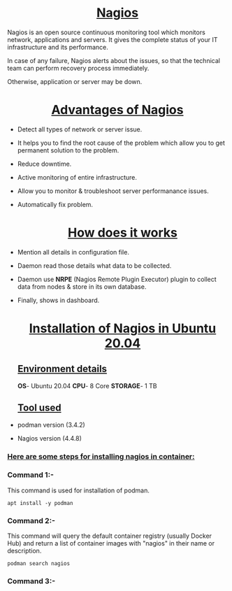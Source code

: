 <u><h1 style="text-align:center">Nagios </h1></u>
Nagios is an open source continuous monitoring tool which monitors network, applications and servers. It gives the complete status of your IT infrastructure and its performance.

In case of any failure, Nagios alerts about the issues, so that the technical team can perform recovery process immediately.

Otherwise, application or server may be down.

<u><h1 style="text-align:center">Advantages of Nagios </h1></u>

- Detect all types of network or server issue.
- It helps you to find the root cause of the problem which allow you to get permanent solution to the problem.
- Reduce downtime.
- Active monitoring of entire infrastructure.
- Allow you to monitor & troubleshoot server performanance issues.
- Automatically fix problem.
   
   <u><h1 style="text-align:center">How does it works </h1></u>

 - Mention all details in configuration file.
 - Daemon read those details what data to be collected.
- Daemon use **NRPE** (Nagios Remote Plugin Executor) plugin to collect data from nodes & store in its own database.
- Finally, shows in dashboard.
  
  <u><h1 style="text-align:center">Installation of Nagios in Ubuntu 20.04 </h1></u>

  <u><h2 >Environment details </h2></u>
**OS**- Ubuntu 20.04
**CPU**- 8 Core
**STORAGE**- 1 TB
<u><h2 >Tool used </h2></u>

- podman version (3.4.2)
- Nagios version (4.4.8)
  
<u><h3 >Here are some steps for installing nagios in container: </h3></u>

### Command 1:-
This command is used for installation of podman.
```
apt install -y podman
```
### Command 2:-
This command will query the default container registry (usually Docker Hub) and return a list of container images with "nagios" in their name or description.
```
podman search nagios
```
### Command 3:-


